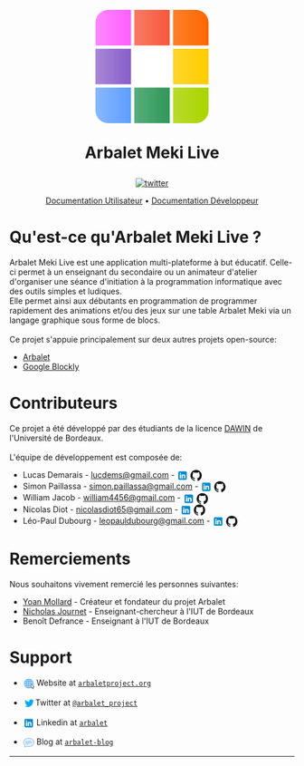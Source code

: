 <h1 align="center">
  <br>
  <a href="http://www.arbalet-project.org/"><img src="documentation/img/icon.png" alt="Arbalet" width="200"></a>

  Arbalet Meki Live
  <br>
</h1>

<div align="center">

[![twitter](https://img.shields.io/twitter/follow/arbalet_project.svg?style=social)](https://twitter.com/arbalet_project)
</div>


<p align="center">
  <a href="USERDOC.md">Documentation Utilisateur</a> •  <a href="DEVDOC.md">Documentation Développeur</a> 
</p>

# Qu'est-ce qu'Arbalet Meki Live ?
Arbalet Meki Live est une application multi-plateforme à but éducatif. Celle-ci permet à un enseignant du secondaire ou un animateur d'atelier d'organiser une séance d'initiation à la programmation informatique avec des outils simples et ludiques. <br>
Elle permet ainsi aux débutants en programmation de programmer rapidement des animations et/ou des jeux sur une table Arbalet Meki via un langage graphique sous forme de blocs. <br> <br>
Ce projet s'appuie principalement sur deux autres projets open-source:
* [Arbalet](https://github.com/arbalet-project)
* [Google Blockly](https://github.com/google/blockly)

# Contributeurs
Ce projet a été développé par des étudiants de la licence [DAWIN](https://www.iut.u-bordeaux.fr/info/) de l'Université de Bordeaux.
<br/> <br/>
L'équipe de développement est composée de:
* Lucas Demarais - lucdems@gmail.com - [<img src="documentation/img/linkedin.svg" style="vertical-align:middle" width ="20px">](https://www.linkedin.com/in/lucas-demarais/) [<img src="documentation/img/github.png" style="vertical-align:middle" width ="20px">](https://github.com/lucdems)
* Simon Paillassa - simon.paillassa@gmail.com - [<img src="documentation/img/linkedin.svg" style="vertical-align:middle" width ="20px">](https://www.linkedin.com/in/simon-paillassa) [<img src="documentation/img/github.png" style="vertical-align:middle" width ="20px">](https://github.com/SimonPail)
* William Jacob - william4456@gmail.com - [<img src="documentation/img/linkedin.svg" style="vertical-align:middle" width ="20px">](https://www.linkedin.com/in/williamjacobnantes/) [<img src="documentation/img/github.png" style="vertical-align:middle" width ="20px">](https://github.com/william4456)
* Nicolas Diot - nicolasdiot65@gmail.com - [<img src="documentation/img/linkedin.svg" style="vertical-align:middle" width ="20px">](https://www.linkedin.com/in/nicolas-diot/) [<img src="documentation/img/github.png" style="vertical-align:middle" width ="20px">](https://github.com/Spooky65)
* Léo-Paul Dubourg - leopauldubourg@gmail.com - [<img src="documentation/img/linkedin.svg" style="vertical-align:middle" width ="20px">](https://www.linkedin.com/in/l%C3%A9o-paul-dubourg/) [<img src="documentation/img/github.png" style="vertical-align:middle" width ="20px">](https://github.com/LeoPaulD)

# Remerciements
Nous souhaitons vivement remercié les personnes suivantes:
* [Yoan Mollard](https://github.com/ymollard) - Créateur et fondateur du projet Arbalet
* [Nicholas Journet](http://njournet.com/) - Enseignant-chercheur à l'IUT de Bordeaux
* Benoît Defrance - Enseignant à l'IUT de Bordeaux


# Support

- <img src="documentation/img/site.png" style="vertical-align:middle" width ="20px"> Website at [`arbaletproject.org`](http://www.arbalet-project.org/)

- <img src="documentation/img/twitter.svg" style="vertical-align:middle"  width ="22px">Twitter at [`@arbalet_project`](https://twitter.com/arbalet_project)

- <img src="documentation/img/linkedin.svg" style="vertical-align:middle" width ="20px"> Linkedin at [`arbalet`](https://www.linkedin.com/company/arbalet/)
- <img src="documentation/img/blog.png" style="vertical-align:middle" width ="20px"> Blog at [`arbalet-blog`](http://talk.arbalet-project.org/)
---
